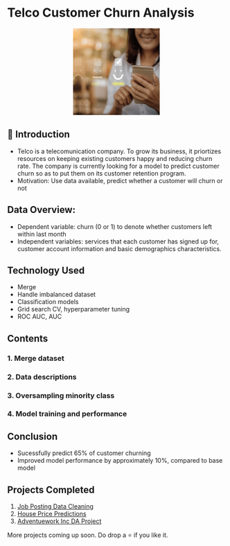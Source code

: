 # Telco Customer Churn Analysis

<p align="center"><img src="img/smiley.jpeg" height="200" width="200"></p>

## 📌 Introduction
- Telco is a telecomunication company. To grow its business, it priortizes resources on keeping existing customers happy and reducing churn rate. The company is currently looking for a model to predict customer churn so as to put them on its customer retention program.
- Motivation: Use data available, predict whether a customer will churn or not

## Data Overview:
- Dependent variable: churn (0 or 1) to denote whether customers left within last month
- Independent variables: services that each customer has signed up for, customer account information and basic demographics characteristics.

## Technology Used

<ul>
  <li>Merge</li>
  <li>Handle imbalanced dataset</li>
  <li>Classification models</li>
  <li>Grid search CV, hyperparameter tuning</li>
  <li>ROC AUC, AUC</li>
</ul>

## Contents

<h3>1. Merge dataset</h3>
<h3>2. Data descriptions</h3>
<h3>3. Oversampling minority class</h3>
<h3>4. Model training and performance</h3>

## Conclusion

- Sucessfully predict 65% of customer churning
- Improved model performance by approximately 10%, compared to base model

## Projects Completed

1. <a href="https://github.com/lyphuong601/job-postings-data-cleaning">Job Posting Data Cleaning</a>
2. <a href="https://github.com/lyphuong601/data-science/tree/main/linear-regression-BGD-deployment">House Price Predictions</a>
3. <a href="https://github.com/lyphuong601/adventuework-inc-da-project"> Adventuework Inc DA Project</a>

More projects coming up soon. Do drop a ⭐ if you like it.